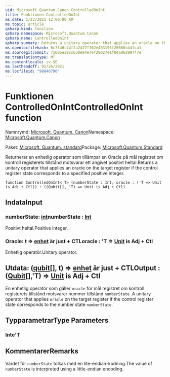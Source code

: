 ```yaml
---
uid: Microsoft.Quantum.Canon.ControlledOnInt
title: Funktionen ControlledOnInt
ms.date: 1/23/2021 12:00:00 AM
ms.topic: article
qsharp.kind: function
qsharp.namespace: Microsoft.Quantum.Canon
qsharp.name: ControlledOnInt
qsharp.summary: Returns a unitary operator that applies an oracle on the target register if the control register state corresponds to a specified positive integer.
ms.openlocfilehash: 6c7f46c44f2a2427f702e463195f26660cb4fca1
ms.sourcegitcommit: 71605ea9cc630e84e7ef29027e1f0ea06299747e
ms.translationtype: MT
ms.contentlocale: sv-SE
ms.lasthandoff: 01/26/2021
ms.locfileid: "98840790"
---
```

# <a name="controlledonint-function"></a><span data-ttu-id="2454f-102">Funktionen ControlledOnInt</span><span class="sxs-lookup"><span data-stu-id="2454f-102">ControlledOnInt function</span></span>

<span data-ttu-id="2454f-103">Namnrymd: [Microsoft. Quantum. Canon](xref:Microsoft.Quantum.Canon)</span><span class="sxs-lookup"><span data-stu-id="2454f-103">Namespace: [Microsoft.Quantum.Canon](xref:Microsoft.Quantum.Canon)</span></span>

<span data-ttu-id="2454f-104">Paket: [Microsoft. Quantum. standard](https://nuget.org/packages/Microsoft.Quantum.Standard)</span><span class="sxs-lookup"><span data-stu-id="2454f-104">Package: [Microsoft.Quantum.Standard](https://nuget.org/packages/Microsoft.Quantum.Standard)</span></span>


<span data-ttu-id="2454f-105">Returnerar en enhetlig operator som tillämpar en Oracle på mål registret om kontroll registerets tillstånd motsvarar ett angivet positivt heltal.</span><span class="sxs-lookup"><span data-stu-id="2454f-105">Returns a unitary operator that applies an oracle on the target register if the control register state corresponds to a specified positive integer.</span></span>

```qsharp
function ControlledOnInt<'T> (numberState : Int, oracle : ('T => Unit is Adj + Ctl)) : ((Qubit[], 'T) => Unit is Adj + Ctl)
```


## <a name="input"></a><span data-ttu-id="2454f-106">Indata</span><span class="sxs-lookup"><span data-stu-id="2454f-106">Input</span></span>

### <a name="numberstate--int"></a><span data-ttu-id="2454f-107">numberState: [int](xref:microsoft.quantum.lang-ref.int)</span><span class="sxs-lookup"><span data-stu-id="2454f-107">numberState : [Int](xref:microsoft.quantum.lang-ref.int)</span></span>

<span data-ttu-id="2454f-108">Positivt heltal.</span><span class="sxs-lookup"><span data-stu-id="2454f-108">Positive integer.</span></span>


### <a name="oracle--t--unit--is-adj--ctl"></a><span data-ttu-id="2454f-109">Oracle: t => [enhet](xref:microsoft.quantum.lang-ref.unit)  är just + CTL</span><span class="sxs-lookup"><span data-stu-id="2454f-109">oracle : 'T => [Unit](xref:microsoft.quantum.lang-ref.unit)  is Adj + Ctl</span></span>

<span data-ttu-id="2454f-110">Enhetlig operatör.</span><span class="sxs-lookup"><span data-stu-id="2454f-110">Unitary operator.</span></span>



## <a name="output--qubitt--unit--is-adj--ctl"></a><span data-ttu-id="2454f-111">Utdata: ([qubit](xref:microsoft.quantum.lang-ref.qubit)[], t) => [enhet](xref:microsoft.quantum.lang-ref.unit)  är just + CTL</span><span class="sxs-lookup"><span data-stu-id="2454f-111">Output : ([Qubit](xref:microsoft.quantum.lang-ref.qubit)[],'T) => [Unit](xref:microsoft.quantum.lang-ref.unit)  is Adj + Ctl</span></span>

<span data-ttu-id="2454f-112">En enhetlig operatör som gäller `oracle` för mål registret om kontroll registerets tillstånd motsvarar nummer tillstånd `numberState` .</span><span class="sxs-lookup"><span data-stu-id="2454f-112">A unitary operator that applies `oracle` on the target register if the control register state corresponds to the number state `numberState`.</span></span>

## <a name="type-parameters"></a><span data-ttu-id="2454f-113">Typparametrar</span><span class="sxs-lookup"><span data-stu-id="2454f-113">Type Parameters</span></span>

### <a name="t"></a><span data-ttu-id="2454f-114">Inte</span><span class="sxs-lookup"><span data-stu-id="2454f-114">'T</span></span>



## <a name="remarks"></a><span data-ttu-id="2454f-115">Kommentarer</span><span class="sxs-lookup"><span data-stu-id="2454f-115">Remarks</span></span>

<span data-ttu-id="2454f-116">Värdet för `numberState` tolkas med en lite-endian-kodning.</span><span class="sxs-lookup"><span data-stu-id="2454f-116">The value of `numberState` is interpreted using a little-endian encoding.</span></span>